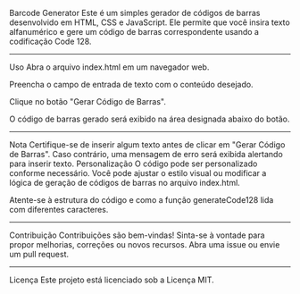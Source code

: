 Barcode Generator
Este é um simples gerador de códigos de barras desenvolvido em HTML, CSS e JavaScript. Ele permite que você insira texto alfanumérico e gere um código de barras correspondente usando a codificação Code 128.

-------------------------------------------------------------

Uso
Abra o arquivo index.html em um navegador web.

Preencha o campo de entrada de texto com o conteúdo desejado.

Clique no botão "Gerar Código de Barras".

O código de barras gerado será exibido na área designada abaixo do botão.

----------------------------------------------------------------------


Nota
Certifique-se de inserir algum texto antes de clicar em "Gerar Código de Barras". Caso contrário, uma mensagem de erro será exibida alertando para inserir texto.
Personalização
O código pode ser personalizado conforme necessário. Você pode ajustar o estilo visual ou modificar a lógica de geração de códigos de barras no arquivo index.html.

Atente-se à estrutura do código e como a função generateCode128 lida com diferentes caracteres.

--------------------------------------------------------------------------


Contribuição
Contribuições são bem-vindas! Sinta-se à vontade para propor melhorias, correções ou novos recursos. Abra uma issue ou envie um pull request.

-------------------------------------------------------------------------

Licença
Este projeto está licenciado sob a Licença MIT.